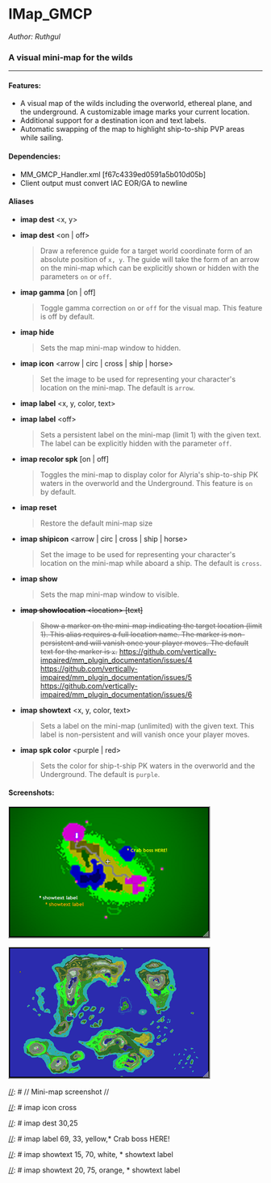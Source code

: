 # IMap_GMCP

*Author: Ruthgul*<br />

### A visual mini-map for the wilds
---
#### Features:
* A visual map of the wilds including the overworld, ethereal plane, and the underground. A customizable image marks your current location.
* Additional support for a destination icon and text labels.
* Automatic swapping of the map to highlight ship-to-ship PVP areas while sailing.

#### Dependencies:
* MM_GMCP_Handler.xml [f67c4339ed0591a5b010d05b]
* Client output must convert IAC EOR/GA to newline

#### Aliases
* **imap dest** \<x, y>
* **imap dest** \<on | off>
  > Draw a reference guide for a target world coordinate form of an absolute position of `x, y`. The guide will take the form of an arrow on the mini-map which can be explicitly shown or hidden with the parameters `on` or `off`.

* **imap gamma** [on | off]
  > Toggle gamma correction `on` or `off` for the visual map. This feature is off by default.

* **imap hide**
  > Sets the map mini-map window to hidden.

* **imap icon** \<arrow | circ | cross | ship | horse>
  > Set the image to be used for representing your character's location on the mini-map. The default is `arrow`.

* **imap label** \<x, y, color, text>
* **imap label** \<off>
  > Sets a persistent label on the mini-map (limit 1) with the given text. The label can be explicitly hidden with the parameter `off`.

* **imap recolor spk** [on | off]
  > Toggles the mini-map to display color for Alyria's ship-to-ship PK waters in the overworld and the Underground. This feature is `on` by default.

* **imap reset**
  > Restore the default mini-map size

* **imap shipicon** \<arrow | circ | cross | ship | horse>
  > Set the image to be used for representing your character's location on the mini-map while aboard a ship. The default is `cross`.

* **imap show**
  > Sets the map mini-map window to visible.

* ~~**imap showlocation** \<location> [text]~~
  > ~~Show a marker on the mini-map indicating the target location (limit 1). This alias requires a full location name. The marker is non-persistent and will vanish once your player moves. The default text for the marker is `x`.~~
  > https://github.com/vertically-impaired/mm_plugin_documentation/issues/4<br />
  > https://github.com/vertically-impaired/mm_plugin_documentation/issues/5<br />
  > https://github.com/vertically-impaired/mm_plugin_documentation/issues/6

* **imap showtext** \<x, y, color, text>
  > Sets a label on the mini-map (unlimited) with the given text. This label is non-persistent and will vanish once your player moves.

* **imap spk color** \<purple | red>
  > Sets the color for ship-t-ship PK waters in the overworld and the Underground. The default is `purple`.

#### Screenshots:
![screenshot-captures](assets/images/imap_gmcp_1.png)

![screenshot-captures](assets/images/imap_gmcp_3.png)

[//]: # // Mini-map screenshot //

[//]: # (Player position: 54, 42)

[//]: # imap icon cross

[//]: # imap dest 30,25

[//]: # imap label 69, 33, yellow,* Crab boss HERE!

[//]: # imap showtext 15, 70, white, * showtext label

[//]: # imap showtext 20, 75, orange, * showtext label
